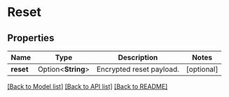 # Reset

## Properties

Name | Type | Description | Notes
------------ | ------------- | ------------- | -------------
**reset** | Option<**String**> | Encrypted reset payload. | [optional]

[[Back to Model list]](../README.md#documentation-for-models) [[Back to API list]](../README.md#documentation-for-api-endpoints) [[Back to README]](../README.md)


